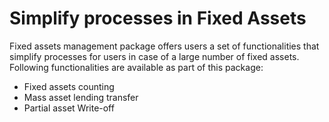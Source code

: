 # Simplify processes in Fixed Assets

Fixed assets management package offers users a set of functionalities that simplify processes for users in case of a large number of fixed assets. Following functionalities are available as part of this package: 
- Fixed assets counting
- Mass asset lending transfer
- Partial asset Write-off



